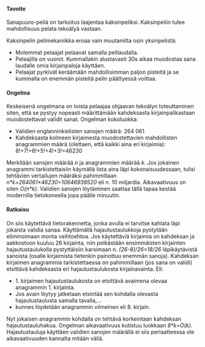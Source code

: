 <h4>Tavoite</h4>
<p>Sanapuuro-peliä on tarkoitus laajentaa kaksinpeliksi. Kaksinpeliin tulee mahdollisuus pelata tekoälyä vastaan.</p>
<p>Kaksinpelin pelimekaniikka eroaa vain muutamilta osin yksinpelistä:</p>
<ul>
<li>Molemmat pelaajat pelaavat samalla pelilaudalla.</li>
<li>Pelaajilla on vuorot. Kummallakin alustavasti 30s aikaa muodostaa sana laudalle omia kirjainpaloja käyttäen.</li>
<li>Pelaajat pyrkivät keräämään mahdollisimman paljon pisteitä ja se kummalla on enemmän pisteitä pelin päättyessä voittaa.</li>
</ul>

<h4>Ongelma</h4>
<p>Keskeisenä ongelmana on toista pelaajaa ohjaavan tekoälyn toteuttaminen siten, että se pystyy nopeasti määrittämään kahdeksasta kirjainpalikastaan muodostettavat validit sanat. Ongelman kokoluokka:</p>
<ul>
<li>Validien englanninkielisten sanojen määrä: 264 061</li>
<li>Kahdeksasta kolmeen kirjaimesta muodostettavien mahdollisten anagrammien määrä (olettaen, että kaikki aina eri kirjaimia): 8!+7!+6!+5!+4!+3!=46230</li>
</ul>
<p>Merkitään sanojen määrää <i>n</i> ja anagrammien määrää <i>k</i>. Jos jokainen anagrammi tarkistettaisiin käymällä lista aina läpi kokonaisuudessaan, tulisi tehtävien vertailujen määräksi pahimmillaan <i>n*k=264061*46230=10646939520</i> eli n. 10 miljardia.  Aikavaativuus on siten <i>O(n*k)</i>. Validien sanojen löytäminen saattaa tällä tapaa kestää modernilla tietokoneella jopa päälle minuutin.</p>

<h4>Ratkaisu</h4>
<p>On siis käytettävä tietorakennetta, jonka avulla ei tarvitse kahlata läpi jokaista validia sanaa. Käyttämällä hajautustaulukkoja pystytään eliminoimaan monta vaihtoehtoa. Jos käytettäviä kirjaimia on kahdeksan ja aakkostoon kuuluu 26 kirjainta, niin pelkästään ensimmäisten kirjainten hajautustaulukolla pystyttäisiin karsimaan n. <i>(26-8)/26=18/26</i> läpikäytävistä sanoista (osalle kirjaimista tietenkin painottuu enemmän sanoja). Kahdeksan kirjaimen anagrammia tarkistettaessa on pahimmillaan (jos sana on validi) etsittävä kahdeksasta eri hajautustaulukosta kirjainavainta. Eli:</p>
<ul>
<li>1. kirjaimen hajautustaulukosta on etsittävä avaimena olevaa anagrammin 1. kirjainta.</li>
<li>Jos avain löytyy jatketaan etsintää sen kohdalla olevasta hajautustaulusta samalla tavalla,...</li>
<li>kunnes löydetään anagrammin viimeinen eli 8. kirjain.</li>
</ul>
<p>Nyt jokaisen anagrammin kohdalla on tehtävä korkeintaan kahdeksan hajautustauluhakua. Ongelman aikavaativuus kutistuu luokkaan <i>8*k=O(k)</i>. Hajautustauluja käyttäen validien sanojen määrällä ei siis periaatteessa ole aikavaativuuden kannalta mitään väliä.</p>
<p>
